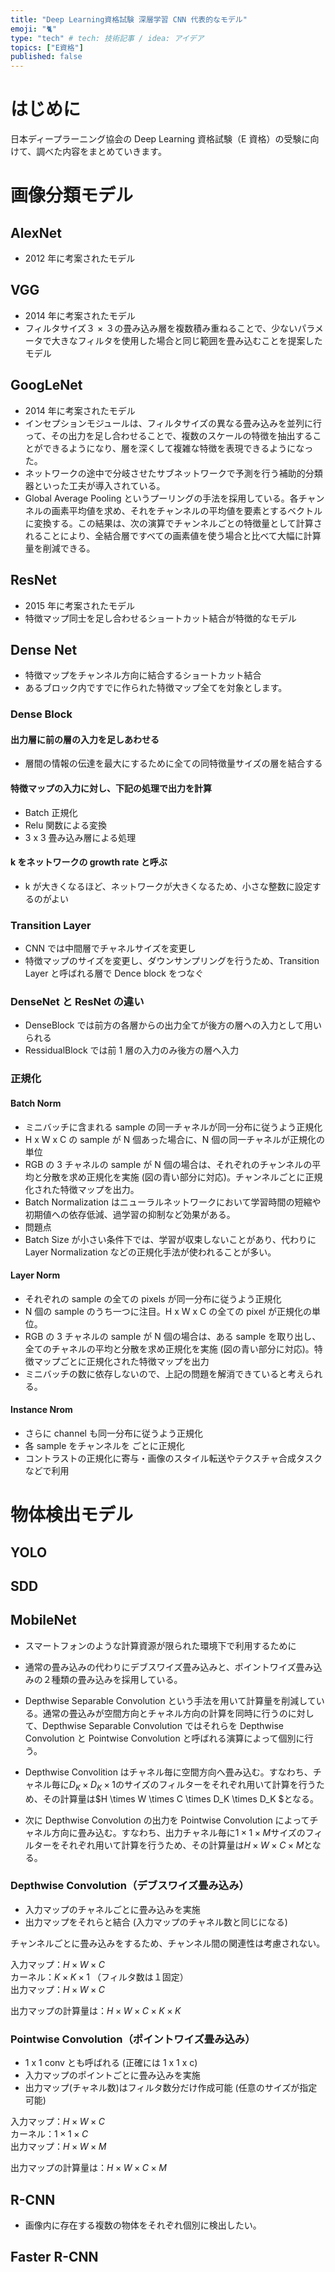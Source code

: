 ```yaml
---
title: "Deep Learning資格試験 深層学習 CNN 代表的なモデル"
emoji: "🐈"
type: "tech" # tech: 技術記事 / idea: アイデア
topics: ["E資格"]
published: false
---
```


# はじめに

日本ディープラーニング協会の Deep Learning 資格試験（E 資格）の受験に向けて、調べた内容をまとめていきます。

# 画像分類モデル

## AlexNet

- 2012 年に考案されたモデル

## VGG

- 2014 年に考案されたモデル
- フィルタサイズ３ × ３の畳み込み層を複数積み重ねることで、少ないパラメータで大きなフィルタを使用した場合と同じ範囲を畳み込むことを提案したモデル

## GoogLeNet

- 2014 年に考案されたモデル
- インセプションモジュールは、フィルタサイズの異なる畳み込みを並列に行って、その出力を足し合わせることで、複数のスケールの特徴を抽出することができるようになり、層を深くして複雑な特徴を表現できるようになった。
- ネットワークの途中で分岐させたサブネットワークで予測を行う補助的分類器といった工夫が導入されている。
- Global Average Pooling というプーリングの手法を採用している。各チャンネルの画素平均値を求め、それをチャンネルの平均値を要素とするベクトルに変換する。この結果は、次の演算でチャンネルごとの特徴量として計算されることにより、全結合層ですべての画素値を使う場合と比べて大幅に計算量を削減できる。

## ResNet

- 2015 年に考案されたモデル
- 特徴マップ同士を足し合わせるショートカット結合が特徴的なモデル

## Dense Net

- 特徴マップをチャンネル方向に結合するショートカット結合
- あるブロック内ですでに作られた特徴マップ全てを対象とします。

### Dense Block

#### 出⼒層に前の層の⼊⼒を⾜しあわせる

- 層間の情報の伝達を最⼤にするために全ての同特徴量サイズの層を結合する

#### 特徴マップの⼊⼒に対し、下記の処理で出⼒を計算

- Batch 正規化
- Relu 関数による変換
- 3 x 3 畳み込み層による処理

#### k をネットワークの growth rate と呼ぶ

- k が⼤きくなるほど、ネットワークが⼤きくなるため、⼩さな整数に設定するのがよい

### Transition Layer

- CNN では中間層でチャネルサイズを変更し
- 特徴マップのサイズを変更し、ダウンサンプリングを⾏うため、Transition Layer と呼ばれる層で Dence block をつなぐ

### DenseNet と ResNet の違い

- DenseBlock では前⽅の各層からの出⼒全てが後⽅の層への⼊⼒として⽤いられる
- RessidualBlock では前 1 層の⼊⼒のみ後⽅の層へ⼊⼒

### 正規化

#### Batch Norm

- ミニバッチに含まれる sample の同⼀チャネルが同⼀分布に従うよう正規化
- H x W x C の sample が N 個あった場合に、N 個の同⼀チャネルが正規化の単位
- RGB の 3 チャネルの sample が N 個の場合は、それぞれのチャンネルの平均と分散を求め正規化を実施 (図の⻘い部分に対応)。チャンネルごとに正規化された特徴マップを出⼒。
- Batch Normalization はニューラルネットワークにおいて学習時間の短縮や初期値への依存低減、過学習の抑制など効果がある。
- 問題点
- Batch Size が⼩さい条件下では、学習が収束しないことがあり、代わりに Layer Normalization などの正規化⼿法が使われることが多い。

#### Layer Norm

- それぞれの sample の全ての pixels が同⼀分布に従うよう正規化
- N 個の sample のうち⼀つに注⽬。H x W x C の全ての pixel が正規化の単位。
- RGB の 3 チャネルの sample が N 個の場合は、ある sample を取り出し、全てのチャネルの平均と分散を求め正規化を実施 (図の⻘い部分に対応)。特徴マップごとに正規化された特徴マップを出⼒
- ミニバッチの数に依存しないので、上記の問題を解消できていると考えられる。

#### Instance Nrom

- さらに channel も同⼀分布に従うよう正規化
- 各 sample をチャンネルを ごとに正規化
- コントラストの正規化に寄与・画像のスタイル転送やテクスチャ合成タスクなどで利用

# 物体検出モデル

## YOLO

## SDD

## MobileNet

- スマートフォンのような計算資源が限られた環境下で利用するために
- 通常の畳み込みの代わりにデブスワイズ畳み込みと、ポイントワイズ畳み込みの２種類の畳み込みを採用している。

- Depthwise Separable Convolution という⼿法を⽤いて計算量を削減している。通常の畳込みが空間⽅向とチャネル⽅向の計算を同時に⾏うのに対して、Depthwise Separable Convolution ではそれらを Depthwise Convolution と Pointwise Convolution と呼ばれる演算によって個別に⾏う。
- Depthwise Convolition はチャネル毎に空間⽅向へ畳み込む。すなわち、チャネル毎に$D_K \times D_K \times 1$のサイズのフィルターをそれぞれ⽤いて計算を⾏うため、その計算量は$H \times W \times C \times D_K \times D_K $となる。
- 次に Depthwise Convolution の出⼒を Pointwise Convolution によってチャネル⽅向に畳み込む。すなわち、出⼒チャネル毎に$1 \times 1 \times M$サイズのフィルターをそれぞれ⽤いて計算を⾏うため、その計算量は$H \times W \times C \times M$となる。

### Depthwise Convolution（デブスワイズ畳み込み）

- ⼊⼒マップのチャネルごとに畳み込みを実施
- 出⼒マップをそれらと結合 (⼊⼒マップのチャネル数と同じになる)

チャンネルごとに畳み込みをするため、チャンネル間の関連性は考慮されない。

入力マップ：$H \times W \times C$ \
カーネル：$K \times K \times 1$ （フィルタ数は１固定）\
出力マップ：$H \times W \times C$

出力マップの計算量は：$H \times W \times C \times K \times K$

### Pointwise Convolution（ポイントワイズ畳み込み）

- 1 x 1 conv とも呼ばれる (正確には 1 x 1 x c)
- ⼊⼒マップのポイントごとに畳み込みを実施
- 出⼒マップ(チャネル数)はフィルタ数分だけ作成可能 (任意のサイズが指定可能)

入力マップ：$H \times W\times C$ \
カーネル：$1 \times 1 \times C$ \
出力マップ：$H \times W \times M$

出力マップの計算量は：$H\times W\times C\times M$

## R-CNN

- 画像内に存在する複数の物体をそれぞれ個別に検出したい。

## Faster R-CNN
